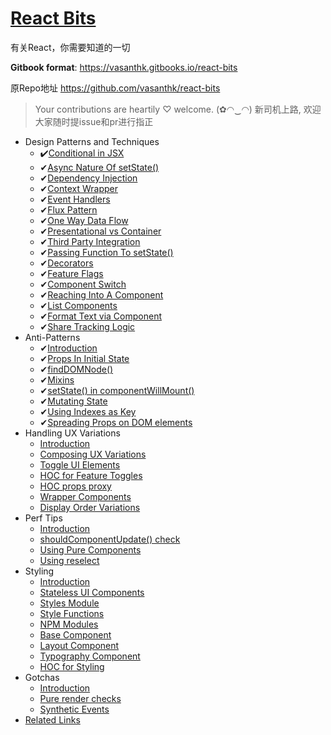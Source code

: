# [React Bits](https://vasanthk.gitbooks.io/react-bits)

有关React，你需要知道的一切

**Gitbook format**: https://vasanthk.gitbooks.io/react-bits

原Repo地址 https://github.com/vasanthk/react-bits

> Your contributions are heartily ♡ welcome. (✿◠‿◠)
> 新司机上路, 欢迎大家随时提issue和pr进行指正

- Design Patterns and Techniques
  - ✔️[Conditional in JSX](./patterns/18.conditionals-in-jsx.md)
  - ✔[Async Nature Of setState()](./patterns/19.async-nature-of-setState.md)
  - ✔[Dependency Injection](./patterns/20.dependency-injection.md)
  - ✔[Context Wrapper](./patterns/21.context-wrapper.md)
  - ✔[Event Handlers](./patterns/22.event-handlers.md)
  - ✔[Flux Pattern](./patterns/23.flux-pattern.md)
  - ✔[One Way Data Flow](./patterns/24.one-way-data-flow.md)
  - ✔[Presentational vs Container](./patterns/25.presentational-vs-container.md)
  - ✔[Third Party Integration](./patterns/26.third-party-integration.md)
  - ✔[Passing Function To setState()](./patterns/27.passing-function-to-setState.md)
  - ✔[Decorators](./patterns/28.decorators.md)
  - ✔[Feature Flags](./patterns/29.feature-flags-using-redux.md)
  - ✔[Component Switch](./patterns/30.component-switch.md)
  - ✔[Reaching Into A Component](./patterns/31.reaching-into-a-component.md)
  - ✔[List Components](./patterns/32.list-components.md)
  - ✔[Format Text via Component](./patterns/33.format-text-via-component.md)
  - ✔[Share Tracking Logic](./patterns/34.share-tracking-logic.md)
- Anti-Patterns
  - ✔[Introduction](./anti-patterns/README.md)
  - ✔[Props In Initial State](./anti-patterns/01.props-in-initial-state.md)
  - ✔[findDOMNode()](./anti-patterns/02.findDOMNode.md)
  - ✔[Mixins](./anti-patterns/03.mixins.md)
  - ✔[setState() in componentWillMount()](./anti-patterns/04.setState-in-componentWillMount.md)
  - ✔[Mutating State](./anti-patterns/05.mutating-state.md)
  - ✔[Using Indexes as Key](./anti-patterns/06.using-indexes-as-key.md)
  - ✔[Spreading Props on DOM elements](./anti-patterns/07.spreading-props-dom.md)
- Handling UX Variations
  - [Introduction](./ux-variations/README.md)
  - [Composing UX Variations](./ux-variations/01.composing-variations.md)
  - [Toggle UI Elements](./ux-variations/02.toggle-ui-elements.md)
  - [HOC for Feature Toggles](./ux-variations/03.HOC-feature-toggles.md)
  - [HOC props proxy](./ux-variations/04.HOC-props-proxy.md)
  - [Wrapper Components](./ux-variations/05.wrapper-components.md)
  - [Display Order Variations](./ux-variations/06.display-order-variations.md)
- Perf Tips
  - [Introduction](./perf-tips/README.md)
  - [shouldComponentUpdate() check](./perf-tips/01.shouldComponentUpdate-check.md)
  - [Using Pure Components](./perf-tips/02.pure-component.md)
  - [Using reselect](./perf-tips/03.reselect.md)
- Styling
  - [Introduction](./styling/README.md)
  - [Stateless UI Components](./styling/01.stateless-ui-components.md)
  - [Styles Module](./styling/02.styles-module.md)
  - [Style Functions](./styling/03.style-functions.md)
  - [NPM Modules](./styling/04.using-npm-modules.md)
  - [Base Component](./styling/05.base-component.md)
  - [Layout Component](./styling/06.layout-component.md)
  - [Typography Component](./styling/07.typography-component.md)
  - [HOC for Styling](./styling/08.HOC-for-styling.md)
- Gotchas
  - [Introduction](./gotchas/README.md)
  - [Pure render checks](./gotchas/01.pure-render-checks.md)
  - [Synthetic Events](./gotchas/02.synthetic-events.md)
- [Related Links](./READINGS.md)
